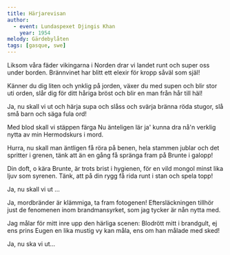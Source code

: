 ```yaml
---
title: Härjarevisan
author:
  - event: Lundaspexet Djingis Khan
    year: 1954
melody: Gärdebylåten
tags: [gasque, swe]
---
```


Liksom våra fäder vikingarna i Norden
drar vi landet runt och super oss under borden.
Brännvinet har blitt ett elexir
för kropp såväl som själ!

Känner du dig liten och ynklig på jorden,
växer du med supen och blir stor uti orden,
slår dig för ditt håriga bröst
och blir en man från hår till häl!

Ja, nu skall vi ut och härja
supa och slåss och svärja
bränna röda stugor, slå små barn
och säga fula ord!

Med blod skall vi stäppen färga
Nu änteligen lär ja'
kunna dra nå'n verklig nytta
av min Hermodskurs i mord.

Hurra, nu skall man äntligen få röra på benen,
hela stammen jublar och det spritter i grenen,
tänk att än en gång få spränga fram
på Brunte i galopp!

Din doft, o kära Brunte, är trots brist i hygienen,
för en vild mongol minst lika ljuv som syrenen.
Tänk, att på din rygg få rida runt i stan och spela topp!

Ja, nu skall vi ut ...

Ja, mordbränder är klämmiga, ta fram fotogenen!
Eftersläckningen tillhör just de fenomenen
inom brandmansyrket, som jag tycker är nån nytta med.

Jag målar för mitt inre upp den härliga scenen:
Blodrött mitt i brandgult,
ej ens prins Eugen en lika mustig vy kan måla,
ens om han målade med sked!

Ja, nu ska vi ut...
